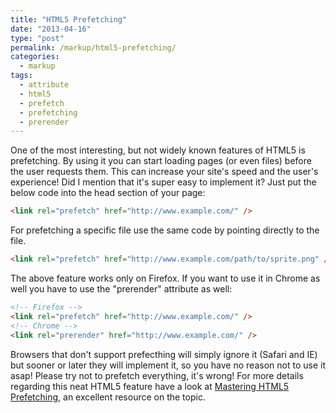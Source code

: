 ```yaml
---
title: "HTML5 Prefetching"
date: "2013-04-16"
type: "post"
permalink: /markup/html5-prefetching/
categories:
  - markup
tags:
  - attribute
  - html5
  - prefetch
  - prefetching
  - prerender
---
```


One of the most interesting, but not widely known features of HTML5 is prefetching. By using it you can start loading pages (or even files) before the user requests them. This can increase your site's speed and the user's experience! Did I mention that it's super easy to implement it? Just put the below code into the head section of your page:

```html
<link rel="prefetch" href="http://www.example.com/" />
```

For prefetching a specific file use the same code by pointing directly to the file.

```html
<link rel="prefetch" href="http://www.example.com/path/to/sprite.png" />
```

The above feature works only on Firefox. If you want to use it in Chrome as well you have to use the "prerender" attribute as well:

```html
<!-- Firefox -->
<link rel="prefetch" href="http://www.example.com/" />
<!-- Chrome -->
<link rel="prerender" href="http://www.example.com/" />
```

Browsers that don't support prefecthing will simply ignore it (Safari and IE) but sooner or later they will implement it, so you have no reason not to use it asap! Please try not to prefetch everything, it's wrong! For more details regarding this neat HTML5 feature have a look at [Mastering HTML5 Prefetching](http://www.catswhocode.com/blog/mastering-html5-prefetching "Mastering HTML5 Prefetching"), an excellent resource on the topic.
